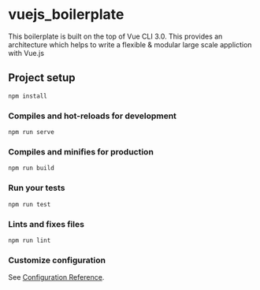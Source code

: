 # vuejs_boilerplate

This boilerplate is built on the top of Vue CLI 3.0. This provides an architecture which helps to write a flexible & modular large scale appliction with Vue.js

## Project setup

```
npm install
```

### Compiles and hot-reloads for development

```
npm run serve
```

### Compiles and minifies for production

```
npm run build
```

### Run your tests

```
npm run test
```

### Lints and fixes files

```
npm run lint
```

### Customize configuration

See [Configuration Reference](https://cli.vuejs.org/config/).
